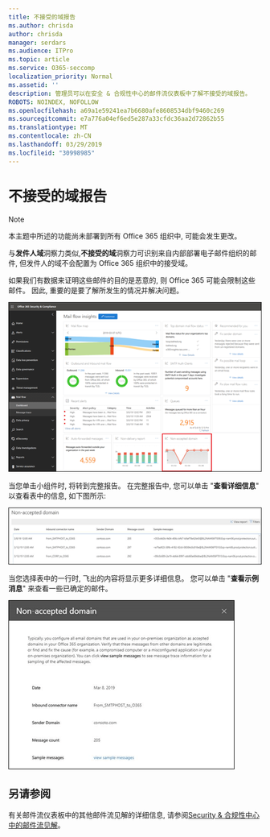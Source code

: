 ```yaml
---
title: 不接受的域报告
ms.author: chrisda
author: chrisda
manager: serdars
ms.audience: ITPro
ms.topic: article
ms.service: O365-seccomp
localization_priority: Normal
ms.assetid: ''
description: 管理员可以在安全 & 合规性中心的邮件流仪表板中了解不接受的域报告。
ROBOTS: NOINDEX, NOFOLLOW
ms.openlocfilehash: a69a1e59241ea7b6680afe8608534dbf9460c269
ms.sourcegitcommit: e7a776a04ef6ed5e287a33cfdc36aa2d72862b55
ms.translationtype: MT
ms.contentlocale: zh-CN
ms.lasthandoff: 03/29/2019
ms.locfileid: "30998985"
---
```

# <a name="non-accepted-domain-report"></a>不接受的域报告

> [!NOTE]
> 本主题中所述的功能尚未部署到所有 Office 365 组织中, 可能会发生更改。

与**发件人域**洞察力类似,**不接受的域**洞察力可识别来自内部部署电子邮件组织的邮件, 但发件人的域不会配置为 Office 365 组织中的接受域。

如果我们有数据来证明这些邮件的目的是恶意的, 则 Office 365 可能会限制这些邮件。 因此, 重要的是要了解所发生的情况并解决问题。

![Security & 合规性中心的邮件流仪表板中的不可接受的域报告](media/non-accepted-domain-report-selected.png)

当您单击小组件时, 将转到完整报告。 在完整报告中, 您可以单击 "**查看详细信息**" 以查看表中的信息, 如下图所示:

![不接受的域中的查看详细信息表报告](media/non-accepted-domain-report-view-details.png)

当您选择表中的一行时, 飞出的内容将显示更多详细信息。 您可以单击 "**查看示例消息**" 来查看一些已确定的邮件。

![在 "不接受的域" 报告的详细信息表中选择一行。](media/non-accepted-domain-report-select-row-in-table.png)

## <a name="see-also"></a>另请参阅

有关邮件流仪表板中的其他邮件流见解的详细信息, 请参阅[Security & 合规性中心中的邮件流见解](mail-flow-insights-v2.md)。
